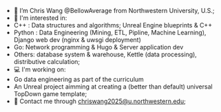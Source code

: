 - 👋 I’m Chris Wang @BellowAverage from Northwestern University, U.S.;
- 🌱 I'm interested in:
-   C++ : Data structures and algorithms; Unreal Engine blueprints & C++
-   Python : Data Engineering (Mining, ETL, Pipline, Machine Learning), Django web dev (nginx & uwsgi deployment)
-   Go: Network programming & Hugo & Server application dev
-   Others: database system & warehouse, Kettle (data processing), distributive calculation;
- 💻 I'm working on:
-   Go data engineering as part of the curriculum
-   An Unreal project aimming at creating a (better than default) universal TopDown game template;
- 📧 Contact me through chriswang2025@u.northwestern.edu;
